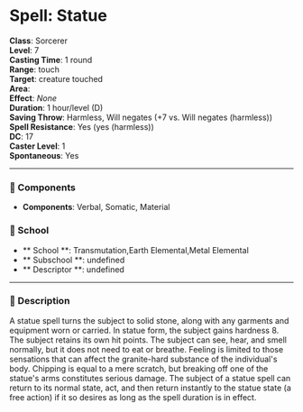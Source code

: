 
# Spell: Statue
**Class**: Sorcerer  
**Level**: 7  
**Casting Time**: 1 round  
**Range**: touch  
**Target**: creature touched  
**Area**:   
**Effect**: _None_  
**Duration**: 1 hour/level (D)  
**Saving Throw**: Harmless, Will negates (+7 vs. Will negates (harmless))  
**Spell Resistance**: Yes (yes (harmless))  
**DC**: 17  
**Caster Level**: 1  
**Spontaneous**: Yes

---

### 🔮 Components
- **Components**: Verbal, Somatic, Material

### 🏫 School
- ** School **: Transmutation,Earth Elemental,Metal Elemental
- ** Subschool **: undefined
- ** Descriptor **: undefined
---

### 📜 Description
A statue spell turns the subject to solid stone, along with any garments and equipment worn or carried. In statue form, the subject gains hardness 8. The subject retains its own hit points. The subject can see, hear, and smell normally, but it does not need to eat or breathe. Feeling is limited to those sensations that can affect the granite-hard substance of the individual's body. Chipping is equal to a mere scratch, but breaking off one of the statue's arms constitutes serious damage. The subject of a statue spell can return to its normal state, act, and then return instantly to the statue state (a free action) if it so desires as long as the spell duration is in effect.
